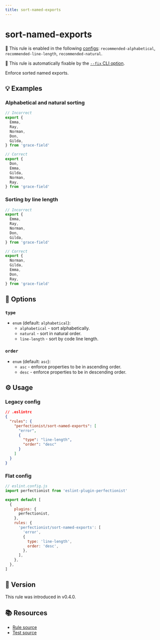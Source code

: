 ```yaml
---
title: sort-named-exports
---
```


# sort-named-exports

💼 This rule is enabled in the following [configs](https://eslint-plugin-perfectionist.azat.io/configs): `recommended-alphabetical`, `recommended-line-length`, `recommended-natural`.

🔧 This rule is automatically fixable by the [`--fix` CLI option](https://eslint.org/docs/latest/user-guide/command-line-interface#--fix).

<!-- end auto-generated rule header -->

Enforce sorted named exports.

## 💡 Examples

### Alphabetical and natural sorting

<!-- prettier-ignore -->
```ts
// Incorrect
export {
  Emma,
  Ray,
  Norman,
  Don,
  Gilda,
} from 'grace-field'

// Correct
export {
  Don,
  Emma,
  Gilda,
  Norman,
  Ray,
} from 'grace-field'
```

### Sorting by line length

<!-- prettier-ignore -->
```ts
// Incorrect
export {
  Emma,
  Ray,
  Norman,
  Don,
  Gilda,
} from 'grace-field'

// Correct
export {
  Norman,
  Gilda,
  Emma,
  Don,
  Ray,
} from 'grace-field'
```

## 🔧 Options

### `type`

- `enum` (default: `alphabetical`):
  - `alphabetical` - sort alphabetically.
  - `natural` - sort in natural order.
  - `line-length` - sort by code line length.

### `order`

- `enum` (default: `asc`):
  - `asc` - enforce properties to be in ascending order.
  - `desc` - enforce properties to be in descending order.

## ⚙️ Usage

### Legacy config

```json
// .eslintrc
{
  "rules": {
    "perfectionist/sort-named-exports": [
      "error",
      {
        "type": "line-length",
        "order": "desc"
      }
    ]
  }
}
```

### Flat config

```js
// eslint.config.js
import perfectionist from 'eslint-plugin-perfectionist'

export default [
  {
    plugins: {
      perfectionist,
    },
    rules: {
      'perfectionist/sort-named-exports': [
        'error',
        {
          type: 'line-length',
          order: 'desc',
        },
      ],
    },
  },
]
```

## 🚀 Version

This rule was introduced in v0.4.0.

## 📚 Resources

- [Rule source](https://github.com/azat-io/eslint-plugin-perfectionist/blob/main/rules/sort-named-exports.ts)
- [Test source](https://github.com/azat-io/eslint-plugin-perfectionist/blob/main/test/sort-named-exports.test.ts)
